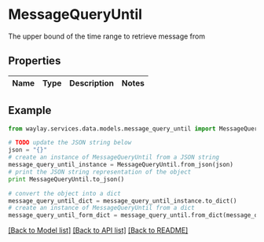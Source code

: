 # MessageQueryUntil

The upper bound of the time range to retrieve message from

## Properties

Name | Type | Description | Notes
------------ | ------------- | ------------- | -------------

## Example

```python
from waylay.services.data.models.message_query_until import MessageQueryUntil

# TODO update the JSON string below
json = "{}"
# create an instance of MessageQueryUntil from a JSON string
message_query_until_instance = MessageQueryUntil.from_json(json)
# print the JSON string representation of the object
print MessageQueryUntil.to_json()

# convert the object into a dict
message_query_until_dict = message_query_until_instance.to_dict()
# create an instance of MessageQueryUntil from a dict
message_query_until_form_dict = message_query_until.from_dict(message_query_until_dict)
```
[[Back to Model list]](../README.md#documentation-for-models) [[Back to API list]](../README.md#documentation-for-api-endpoints) [[Back to README]](../README.md)


